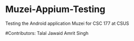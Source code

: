 # Muzei-Appium-Testing
Testing the Android application Muzei for CSC 177 at CSUS

#Contributors:
Talal Jawaid
Amrit Singh
